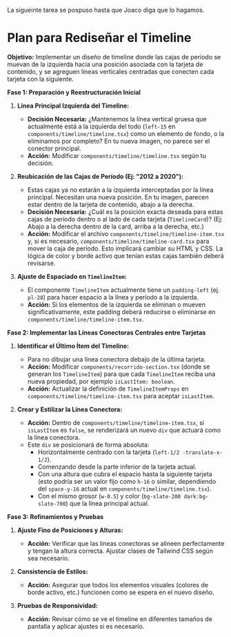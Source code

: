 La sigueinte tarea se pospuso hasta que Joaco diga que lo hagamos.

# Plan para Rediseñar el Timeline

**Objetivo:** Implementar un diseño de timeline donde las cajas de período se muevan de la izquierda hacia una posición asociada con la tarjeta de contenido, y se agreguen líneas verticales centradas que conecten cada tarjeta con la siguiente.

**Fase 1: Preparación y Reestructuración Inicial**

1.  **Línea Principal Izquierda del Timeline:**
    *   **Decisión Necesaria:** ¿Mantenemos la línea vertical gruesa que actualmente está a la izquierda del todo (`left-15` en `components/timeline/timeline.tsx`) como un elemento de fondo, o la eliminamos por completo? En tu nueva imagen, no parece ser el conector principal.
    *   **Acción:** Modificar `components/timeline/timeline.tsx` según tu decisión.

2.  **Reubicación de las Cajas de Período (Ej: "2012 a 2020"):**
    *   Estas cajas ya no estarán a la izquierda interceptadas por la línea principal. Necesitan una nueva posición. En tu imagen, parecen estar dentro de la tarjeta de contenido, abajo a la derecha.
    *   **Decisión Necesaria:** ¿Cuál es la posición exacta deseada para estas cajas de período dentro o al lado de cada tarjeta (`TimelineCard`)? (Ej: Abajo a la derecha dentro de la card, arriba a la derecha, etc.)
    *   **Acción:** Modificar el archivo `components/timeline/timeline-item.tsx` y, si es necesario, `components/timeline/timeline-card.tsx` para mover la caja de período. Esto implicará cambiar su HTML y CSS. La lógica de color y borde activo que tenían estas cajas también deberá revisarse.

3.  **Ajuste de Espaciado en `TimelineItem`:**
    *   El componente `TimelineItem` actualmente tiene un `padding-left` (ej. `pl-28`) para hacer espacio a la línea y período a la izquierda.
    *   **Acción:** Si los elementos de la izquierda se eliminan o mueven significativamente, este padding deberá reducirse o eliminarse en `components/timeline/timeline-item.tsx`.

**Fase 2: Implementar las Líneas Conectoras Centrales entre Tarjetas**

1.  **Identificar el Último Ítem del Timeline:**
    *   Para no dibujar una línea conectora debajo de la última tarjeta.
    *   **Acción:** Modificar `components/recorrido-section.tsx` (donde se generan los `TimelineItem`) para que cada `TimelineItem` reciba una nueva propiedad, por ejemplo `isLastItem: boolean`.
    *   **Acción:** Actualizar la definición de `TimelineItemProps` en `components/timeline/timeline-item.tsx` para aceptar `isLastItem`.

2.  **Crear y Estilizar la Línea Conectora:**
    *   **Acción:** Dentro de `components/timeline/timeline-item.tsx`, si `isLastItem` es `false`, se renderizará un nuevo `div` que actuará como la línea conectora.
    *   Este `div` se posicionará de forma absoluta:
        *   Horizontalmente centrado con la tarjeta (`left-1/2 -translate-x-1/2`).
        *   Comenzando desde la parte inferior de la tarjeta actual.
        *   Con una altura que cubra el espacio hasta la siguiente tarjeta (esto podría ser un valor fijo como `h-16` o similar, dependiendo del `space-y-16` actual en `components/timeline/timeline.tsx`).
        *   Con el mismo grosor (`w-0.5`) y color (`bg-slate-200 dark:bg-slate-700`) que la línea principal actual.

**Fase 3: Refinamientos y Pruebas**

1.  **Ajuste Fino de Posiciones y Alturas:**
    *   **Acción:** Verificar que las líneas conectoras se alineen perfectamente y tengan la altura correcta. Ajustar clases de Tailwind CSS según sea necesario.

2.  **Consistencia de Estilos:**
    *   **Acción:** Asegurar que todos los elementos visuales (colores de borde activo, etc.) funcionen como se espera en el nuevo diseño.

3.  **Pruebas de Responsividad:**
    *   **Acción:** Revisar cómo se ve el timeline en diferentes tamaños de pantalla y aplicar ajustes si es necesario. 